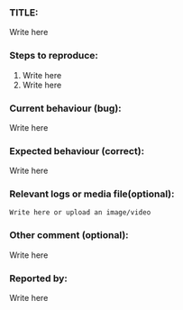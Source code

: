 ### TITLE:

Write here

### Steps to reproduce:
1. Write here
2. Write here


### Current behaviour (bug):
Write here


### Expected behaviour (correct):
Write here


### Relevant logs or media file(optional):
```
Write here or upload an image/video
```

### Other comment (optional):
Write here


### Reported by:
Write here
